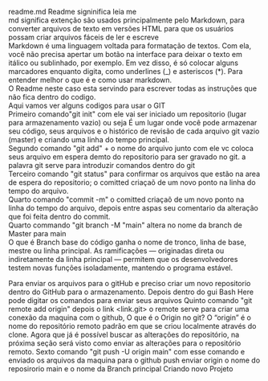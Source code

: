 readme.md
Readme signinifica leia me<br>
md significa extenção  são usados principalmente pelo Markdown, para converter arquivos de texto em versões HTML para que os usuários possam criar arquivos fáceis de ler e escreve<br>
Markdown é uma linguagem voltada para formatação de textos. Com ela, você não precisa apertar um botão na interface para deixar o texto em itálico ou sublinhado, por exemplo. Em vez disso, é só colocar alguns marcadores enquanto digita, como underlines (_) e asteriscos (*). Para entender melhor o que é e como usar markdown.<br>
O Readme neste caso esta servindo para escrever todas as instruções que não fica dentro do codigo.<br>
Aqui vamos ver alguns codigos para usar o GIT<br>
Primeiro comando"git init" com ele vai ser iniciado um repositorio (lugar para armazenamento vazio) ou seja É um lugar onde você pode armazenar seu código, seus arquivos e o histórico de revisão de cada arquivo git vazio (master) e criando uma linha do tempo principal.<br>
Segundo comando "git add" + o nome do arquivo junto com ele vc coloca seus arquivo em espera demto do repositorio para ser gravado no git. a palavra git serve para introduzir comandos dentro do git<br>
Terceiro comando "git status" para confirmar os arquivos que estão na area de espera do repositorio; o comitted criaçaõ de um novo ponto na linha do tempo do arquivo.<br>
Quarto comando "commit -m" o comitted criaçaõ de um novo ponto na linha do tempo do arquivo, depois entre aspas seu comentario da alteração que foi feita dentro do commit.<br>
Quarto commando "git branch -M "main" altera no nome da branch de Master para main<br>
O que é Branch base do código ganha o nome de tronco, linha de base, mestre ou linha principal. As ramificações — originadas direta ou indiretamente da linha principal –– permitem que os desenvolvedores testem novas funções isoladamente, mantendo o programa estável.<br>
<!--Codigos para enviar os arquivos-->
Para enviar os arquivos para o gitHub e preciso criar um novo repositorio dentro do GitHub para o armazenamento. 
Depois dentro do gui Bash Here pode digitar os comandos para enviar seus arquivos
Quinto comando "git remote add origin" depois o link <link.git> o remote serve para criar uma conexão da maquina com o github, O que é o Origin no git?
O “origin” é o nome do repositório remoto padrão em que se criou localmente através do clone. Agora que já é possível buscar as alterações do repositório, na próxima seção será visto como enviar as alterações para o repositório remoto. 
Sexto comando "git push -U origin main" com esse comando e enviado os arquivos da maquina para o github push enviar origin o nome do reposirorio main e o nome da Branch principal
Criando novo Projeto
